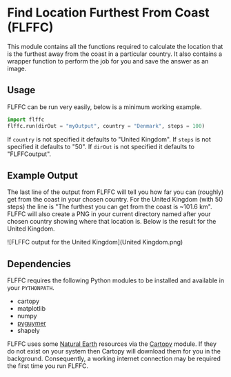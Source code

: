 # Find Location Furthest From Coast (FLFFC)

This module contains all the functions required to calculate the location that is the furthest away from the coast in a particular country. It also contains a wrapper function to perform the job for you and save the answer as an image.

## Usage

FLFFC can be run very easily, below is a minimum working example.

```python
import flffc
flffc.run(dirOut = "myOutput", country = "Denmark", steps = 100)
```

If `country` is not specified it defaults to "United Kingdom". If `steps` is not specified it defaults to "50". If `dirOut` is not specified it defaults to "FLFFCoutput".

## Example Output

The last line of the output from FLFFC will tell you how far you can (roughly) get from the coast in your chosen country. For the United Kingdom (with 50 steps) the line is "The furthest you can get from the coast is ~101.6 km". FLFFC will also create a PNG in your current directory named after your chosen country showing where that location is. Below is the result for the United Kingdom.

![FLFFC output for the United Kingdom](United Kingdom.png)

## Dependencies

FLFFC requires the following Python modules to be installed and available in your `PYTHONPATH`.

* cartopy
* matplotlib
* numpy
* [pyguymer](https://github.com/Guymer/PyGuymer)
* shapely

FLFFC uses some [Natural Earth](http://www.naturalearthdata.com/) resources via the [Cartopy](http://scitools.org.uk/cartopy/) module. If they do not exist on your system then Cartopy will download them for you in the background. Consequently, a working internet connection may be required the first time you run FLFFC.
